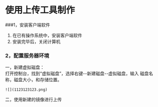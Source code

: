 # 使用上传工具制作
###1，安装客户端软件
1. 在已有操作系统中，安装客户端软件
2. 安装完毕后，关闭计算机


### 2，配置服务器环境
一，新建虚拟磁盘：    
    打开控制台，找到“虚拟磁盘”，选择右键--新建磁盘--虚拟磁盘，输入 磁盘名称，磁盘大小，和存储位置。   
    
    ![](1123123123.png)
    
    
       
     
二，使用新建的镜像进行上传
    
    
        
        
   
   
   
     
     


















    
   







